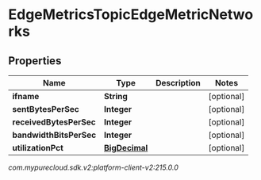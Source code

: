 # EdgeMetricsTopicEdgeMetricNetworks


## Properties

| Name | Type | Description | Notes |
| ------------ | ------------- | ------------- | ------------- |
| **ifname** | **String** |  |  [optional] |
| **sentBytesPerSec** | **Integer** |  |  [optional] |
| **receivedBytesPerSec** | **Integer** |  |  [optional] |
| **bandwidthBitsPerSec** | **Integer** |  |  [optional] |
| **utilizationPct** | [**BigDecimal**](BigDecimal) |  |  [optional] |




_com.mypurecloud.sdk.v2:platform-client-v2:215.0.0_

